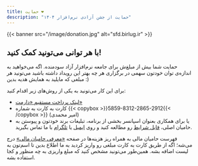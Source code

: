```yaml
---
title: حمایت ❤️
description: "حمایت از جشن آزادی نرم‌افزار ۱۴۰۴"
---
```


{{< banner src="/image/donation.jpg" alt="sfd.birlug.ir" >}}

## با هر توانی می‌تونید کمک کنید!
حمایت شما بیش از مبلغ‌ش برای جامعه نرم‌افزار آزاد سودمنده. اگه می‌خواهید به اندازه‌ی توان خودتون سهمی در برگزاری هر چه بهتر این رویداد داشته باشید می‌تونید هر مبلغی که مایلید به همایش هدیه بدین :)

برای این کار می‌تونید به یکی از روش‌های زیر اقدام کنید:
- [لینک پرداخت مستقیم «دارمت»](https://daramet.com/birlug)
- کارت به کارت به شماره {{< copybox >}}5859-8312-2865-2912{{< /copybox >}} (امیر محمدی)
- یا برای همکاری بعنوان اسپانسر بخشی از برنامه، تبلیغات برند خودتون و پیوستن به حامیان اصلی، [فایل شرایط](/file/sponsorship.pdf) رو مطالعه کنید و روی [ایمیل](mailto:birjandlug@proton.me) یا [تلگرام](https://t.me/birlug) با ما تماس بگیرید.

فهرست حامیان مالی به همراه ریز هزینه‌ها در صفحه [«معرفی حامیان مالی»](/sponsors) درج می‌شه؛ اگه از طریق کارت به کارت مبلغی رو واریز کردید به ما اطلاع بدین تا اسم‌تون به لیست  اضافه بشه. همین‌طور می‌تونید مشخص کنید که مبلغ واریزی به چه منظور و کجا استفاده بشه. 
